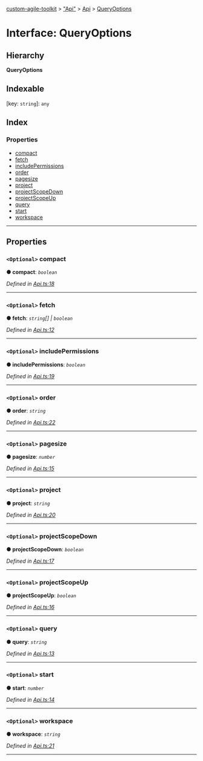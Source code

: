 [custom-agile-toolkit](../README.md) > ["Api"](../modules/_api_.md) > [Api](../modules/_api_.api.md) > [QueryOptions](../interfaces/_api_.api.queryoptions.md)

# Interface: QueryOptions

## Hierarchy

**QueryOptions**

## Indexable

\[key: `string`\]:&nbsp;`any`
## Index

### Properties

* [compact](_api_.api.queryoptions.md#compact)
* [fetch](_api_.api.queryoptions.md#fetch)
* [includePermissions](_api_.api.queryoptions.md#includepermissions)
* [order](_api_.api.queryoptions.md#order)
* [pagesize](_api_.api.queryoptions.md#pagesize)
* [project](_api_.api.queryoptions.md#project)
* [projectScopeDown](_api_.api.queryoptions.md#projectscopedown)
* [projectScopeUp](_api_.api.queryoptions.md#projectscopeup)
* [query](_api_.api.queryoptions.md#query)
* [start](_api_.api.queryoptions.md#start)
* [workspace](_api_.api.queryoptions.md#workspace)

---

## Properties

<a id="compact"></a>

### `<Optional>` compact

**● compact**: *`boolean`*

*Defined in [Api.ts:18](https://github.com/ferentchak/rally-node-sdk/blob/55b3a40/Api.ts#L18)*

___
<a id="fetch"></a>

### `<Optional>` fetch

**● fetch**: *`string`[] \| `boolean`*

*Defined in [Api.ts:12](https://github.com/ferentchak/rally-node-sdk/blob/55b3a40/Api.ts#L12)*

___
<a id="includepermissions"></a>

### `<Optional>` includePermissions

**● includePermissions**: *`boolean`*

*Defined in [Api.ts:19](https://github.com/ferentchak/rally-node-sdk/blob/55b3a40/Api.ts#L19)*

___
<a id="order"></a>

### `<Optional>` order

**● order**: *`string`*

*Defined in [Api.ts:22](https://github.com/ferentchak/rally-node-sdk/blob/55b3a40/Api.ts#L22)*

___
<a id="pagesize"></a>

### `<Optional>` pagesize

**● pagesize**: *`number`*

*Defined in [Api.ts:15](https://github.com/ferentchak/rally-node-sdk/blob/55b3a40/Api.ts#L15)*

___
<a id="project"></a>

### `<Optional>` project

**● project**: *`string`*

*Defined in [Api.ts:20](https://github.com/ferentchak/rally-node-sdk/blob/55b3a40/Api.ts#L20)*

___
<a id="projectscopedown"></a>

### `<Optional>` projectScopeDown

**● projectScopeDown**: *`boolean`*

*Defined in [Api.ts:17](https://github.com/ferentchak/rally-node-sdk/blob/55b3a40/Api.ts#L17)*

___
<a id="projectscopeup"></a>

### `<Optional>` projectScopeUp

**● projectScopeUp**: *`boolean`*

*Defined in [Api.ts:16](https://github.com/ferentchak/rally-node-sdk/blob/55b3a40/Api.ts#L16)*

___
<a id="query"></a>

### `<Optional>` query

**● query**: *`string`*

*Defined in [Api.ts:13](https://github.com/ferentchak/rally-node-sdk/blob/55b3a40/Api.ts#L13)*

___
<a id="start"></a>

### `<Optional>` start

**● start**: *`number`*

*Defined in [Api.ts:14](https://github.com/ferentchak/rally-node-sdk/blob/55b3a40/Api.ts#L14)*

___
<a id="workspace"></a>

### `<Optional>` workspace

**● workspace**: *`string`*

*Defined in [Api.ts:21](https://github.com/ferentchak/rally-node-sdk/blob/55b3a40/Api.ts#L21)*

___

